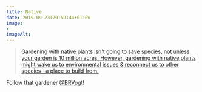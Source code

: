 ```yaml
---
title: Native
date: 2019-09-23T20:59:44+01:00
image: 
- 
imageAlt: 
---
```


> [Gardening with native plants isn't going to save species, not unless your garden is 10 million acres. However, gardening with native plants might wake us to environmental issues & reconnect us to other species--a place to build from.](https://mobile.twitter.com/BRVogt/status/1176170104117235713)

Follow that gardener [@BRVogt](https://mobile.twitter.com/BRVogt)!
